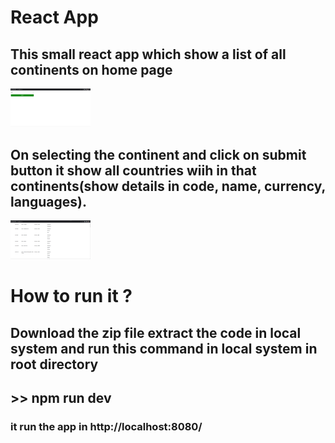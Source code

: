 # React App
## This small react app which show a list of all continents on home page

<img src="react_app_pic_1.png" width="128"/>

## On selecting the continent and click on submit button it show all countries wiih in that continents(show details in code, name, currency, languages).

<img src="react_app_pic_2.png" width="128"/>

# How to run it ?
## Download the zip file extract the code in local system and run this command in local system in root directory

## >> npm run dev

### it run the app in http://localhost:8080/

